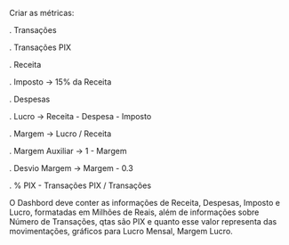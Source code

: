 Criar as métricas:

. Transações

. Transações PIX

. Receita

. Imposto -> 15% da Receita

. Despesas

. Lucro -> Receita - Despesa - Imposto

. Margem -> Lucro / Receita

. Margem Auxiliar -> 1 - Margem

. Desvio Margem -> Margem - 0.3

. % PIX - Transações PIX / Transações

 

O Dashbord deve conter as informações de Receita, Despesas, Imposto e Lucro, formatadas em Milhões de Reais, além de informações sobre Número de Transações, qtas são PIX e quanto esse valor representa das movimentações, gráficos para Lucro Mensal, Margem Lucro.